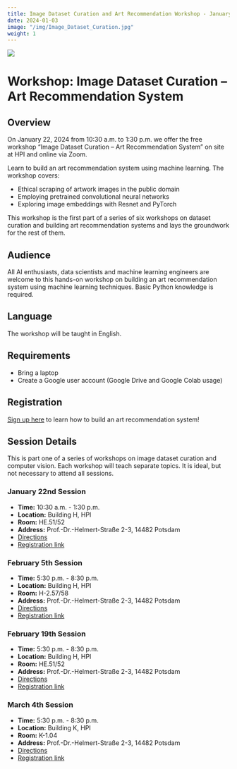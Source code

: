 ```yaml
---
title: Image Dataset Curation and Art Recommendation Workshop - January 22, 2024
date: 2024-01-03
image: "/img/Image_Dataset_Curation.jpg"
weight: 1
---
```


![](/img/Image_Dataset_Curation.jpg)
# Workshop: Image Dataset Curation – Art Recommendation System

## Overview

On January 22, 2024 from 10:30 a.m. to 1:30 p.m. we offer the free workshop “Image Dataset Curation – Art Recommendation System” on site at HPI and online via Zoom.

Learn to build an art recommendation system using machine learning. The workshop covers:
- Ethical scraping of artwork images in the public domain
- Employing pretrained convolutional neural networks
- Exploring image embeddings with Resnet and PyTorch

This workshop is the first part of a series of six workshops on dataset curation and building art recommendation systems and lays the groundwork for the rest of them. 

## Audience

All AI enthusiasts, data scientists and machine learning engineers are welcome to this hands-on workshop on building an art recommendation system using machine learning techniques. Basic Python knowledge is required. 

## Language
The workshop will be taught in English.

## Requirements
- Bring a laptop
- Create a Google user account (Google Drive and Google Colab usage)


## Registration
[Sign up here](https://hpi.de/en/the-hpi/registration/2024/art-recommendation-system/) to learn how to build an art recommendation system!

## Session Details
This is part one of a series of workshops on image dataset curation and computer vision. Each workshop will teach separate topics. It is ideal, but not necessary to attend all sessions.  

### January 22nd Session
- **Time:** 10:30 a.m. - 1:30 p.m.
- **Location:** Building H, HPI
- **Room:** HE.51/52
- **Address:** Prof.-Dr.-Helmert-Straße 2-3, 14482 Potsdam
- [Directions](https://maps.app.goo.gl/4zN71qpn5tH4hH8T7)
- [Registration link](https://hpi.de/das-hpi/registrierung/2024/art-recommendation-system/)

### February 5th Session
- **Time:** 5:30 p.m. - 8:30 p.m.
- **Location:** Building H, HPI
- **Room:** H-2.57/58
- **Address:** Prof.-Dr.-Helmert-Straße 2-3, 14482 Potsdam 
- [Directions](https://maps.app.goo.gl/4zN71qpn5tH4hH8T7)
- [Registration link](https://hpi.de/das-hpi/registrierung/2024/workshop-image-dataset-curation/)

### February 19th Session
- **Time:** 5:30 p.m. - 8:30 p.m.
- **Location:** Building H, HPI
- **Room:**  HE.51/52
- **Address:** Prof.-Dr.-Helmert-Straße 2-3, 14482 Potsdam 
- [Directions](https://maps.app.goo.gl/4zN71qpn5tH4hH8T7)
- [Registration link](https://hpi.de/das-hpi/registrierung/2024/workshop-image-dataset-curation-2/)


### March 4th Session
- **Time:** 5:30 p.m. - 8:30 p.m.
- **Location:** Building K, HPI
- **Room:** K-1.04
- **Address:** Prof.-Dr.-Helmert-Straße 2-3, 14482 Potsdam 
- [Directions](https://maps.app.goo.gl/4zN71qpn5tH4hH8T7)
- [Registration link](https://hpi.de/das-hpi/registrierung/2024/workshop-image-dataset-curation-3/)



